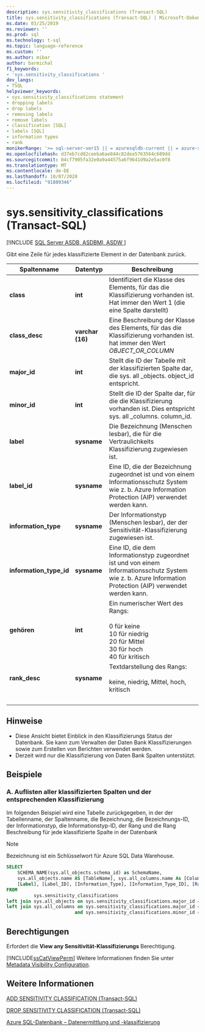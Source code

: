 ```yaml
---
description: sys.sensitivity_classifications (Transact-SQL)
title: sys.sensitivity_classifications (Transact-SQL) | Microsoft-Dokumentation
ms.date: 03/25/2019
ms.reviewer: ''
ms.prod: sql
ms.technology: t-sql
ms.topic: language-reference
ms.custom: ''
ms.author: mibar
author: barmichal
f1_keywords:
- 'sys.sensitivity_classifications '
dev_langs:
- TSQL
helpviewer_keywords:
- sys.sensitivity_classifications statement
- dropping labels
- drop labels
- removing labels
- remove labels
- classification [SQL]
- labels [SQL]
- information types
- rank
monikerRange: '>= sql-server-ver15 || = azuresqldb-current || = azure-sqldw-latest || = sqlallproducts-allversions'
ms.openlocfilehash: d37eb7cd82ceeba6ae844c82dea5763564c689dd
ms.sourcegitcommit: 04cf7905fa32e0a9a44575a6f9641d9a2e5ac0f8
ms.translationtype: MT
ms.contentlocale: de-DE
ms.lasthandoff: 10/07/2020
ms.locfileid: "91809346"
---
```

# <a name="syssensitivity_classifications-transact-sql"></a>sys.sensitivity_classifications (Transact-SQL)
[!INCLUDE [SQL Server ASDB, ASDBMI, ASDW ](../../includes/applies-to-version/sql-asdb-asdbmi-asa.md)]

Gibt eine Zeile für jedes klassifizierte Element in der Datenbank zurück.

|Spaltenname|Datentyp|Beschreibung|
|-----------------|---------------|-----------------|  
|**class**|**int**|Identifiziert die Klasse des Elements, für das die Klassifizierung vorhanden ist. Hat immer den Wert 1 (die eine Spalte darstellt)|  
|**class_desc**|**varchar (16)**|Eine Beschreibung der Klasse des Elements, für das die Klassifizierung vorhanden ist. hat immer den Wert *OBJECT_OR_COLUMN*|  
|**major_id**|**int**|Stellt die ID der Tabelle mit der klassifizierten Spalte dar, die sys. all _objects. object_id entspricht.|  
|**minor_id**|**int**|Stellt die ID der Spalte dar, für die die Klassifizierung vorhanden ist. Dies entspricht sys. all _columns. column_id.|   
|**label**|**sysname**|Die Bezeichnung (Menschen lesbar), die für die Vertraulichkeits Klassifizierung zugewiesen ist.|  
|**label_id**|**sysname**|Eine ID, die der Bezeichnung zugeordnet ist und von einem Informationsschutz System wie z. b. Azure Information Protection (AIP) verwendet werden kann.|  
|**information_type**|**sysname**|Der Informationstyp (Menschen lesbar), der der Sensitivität-Klassifizierung zugewiesen ist.|  
|**information_type_id**|**sysname**|Eine ID, die dem Informationstyp zugeordnet ist und von einem Informationsschutz System wie z. b. Azure Information Protection (AIP) verwendet werden kann.|  
|**gehören**|**int**|Ein numerischer Wert des Rangs: <br><br>0 für keine<br>10 für niedrig<br>20 für Mittel<br>30 für hoch<br>40 für kritisch| 
|**rank_desc**|**sysname**|Textdarstellung des Rangs:  <br><br>keine, niedrig, Mittel, hoch, kritisch|  
| &nbsp; | &nbsp; | &nbsp; |

## <a name="remarks"></a>Hinweise  

- Diese Ansicht bietet Einblick in den Klassifizierungs Status der Datenbank. Sie kann zum Verwalten der Daten Bank Klassifizierungen sowie zum Erstellen von Berichten verwendet werden.
- Derzeit wird nur die Klassifizierung von Daten Bank Spalten unterstützt.
 
## <a name="examples"></a>Beispiele

### <a name="a-listing-all-classified-columns-and-their-corresponding-classification"></a>A. Auflisten aller klassifizierten Spalten und der entsprechenden Klassifizierung

Im folgenden Beispiel wird eine Tabelle zurückgegeben, in der der Tabellenname, der Spaltenname, die Bezeichnung, die Bezeichnungs-ID, der Informationstyp, die Informationstyp-ID, der Rang und die Rang Beschreibung für jede klassifizierte Spalte in der Datenbank

> [!NOTE]
> Bezeichnung ist ein Schlüsselwort für Azure SQL Data Warehouse.

```sql
SELECT
    SCHEMA_NAME(sys.all_objects.schema_id) as SchemaName,
    sys.all_objects.name AS [TableName], sys.all_columns.name As [ColumnName],
    [Label], [Label_ID], [Information_Type], [Information_Type_ID], [Rank], [Rank_Desc]
FROM
          sys.sensitivity_classifications
left join sys.all_objects on sys.sensitivity_classifications.major_id = sys.all_objects.object_id
left join sys.all_columns on sys.sensitivity_classifications.major_id = sys.all_columns.object_id
                         and sys.sensitivity_classifications.minor_id = sys.all_columns.column_id
```

## <a name="permissions"></a>Berechtigungen  
 Erfordert die **View any Sensitivität-Klassifizierungs** Berechtigung. 
 
 [!INCLUDE[ssCatViewPerm](../../includes/sscatviewperm-md.md)] Weitere Informationen finden Sie unter [Metadata Visibility Configuration](../../relational-databases/security/metadata-visibility-configuration.md).  

## <a name="see-also"></a>Weitere Informationen  

[ADD SENSITIVITY CLASSIFICATION (Transact-SQL)](../../t-sql/statements/add-sensitivity-classification-transact-sql.md)

[DROP SENSITIVITY CLASSIFICATION (Transact-SQL)](../../t-sql/statements/drop-sensitivity-classification-transact-sql.md)

[Azure SQL-Datenbank – Datenermittlung und -klassifizierung](/azure/azure-sql/database/data-discovery-and-classification-overview)